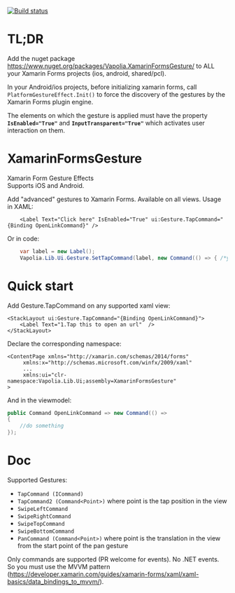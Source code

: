 [![Build status](https://ci.appveyor.com/api/projects/status/8t8m8n0do3p0304n?svg=true)](https://ci.appveyor.com/project/softlion/xamarinformsgesture)

# TL;DR
Add the nuget package https://www.nuget.org/packages/Vapolia.XamarinFormsGesture/
to ALL your Xamarin Forms projects (ios, android, shared/pcl).

In your Android/ios projects, before initializing xamarin forms, call `PlatformGestureEffect.Init()` to force the discovery of the gestures by the Xamarin Forms plugin engine.

The elements on which the gesture is applied must have the property **`IsEnabled="True"`** and **`InputTransparent="True"`** which activates user interaction on them.

# XamarinFormsGesture
Xamarin Form Gesture Effects  
Supports iOS and Android.

Add "advanced" gestures to Xamarin Forms. Available on all views. Usage in XAML:
```xaml
    <Label Text="Click here" IsEnabled="True" ui:Gesture.TapCommand="{Binding OpenLinkCommand}" />
```
Or in code:
```csharp
    var label = new Label();
    Vapolia.Lib.Ui.Gesture.SetTapCommand(label, new Command(() => { /*your code*/ }));
```
# Quick start

Add Gesture.TapCommand on any supported xaml view:
```xaml
<StackLayout ui:Gesture.TapCommand="{Binding OpenLinkCommand}">
    <Label Text="1.Tap this to open an url"  />
</StackLayout>
```
Declare the corresponding namespace:
```xaml
<ContentPage xmlns="http://xamarin.com/schemas/2014/forms"
     xmlns:x="http://schemas.microsoft.com/winfx/2009/xaml"
     ...
     xmlns:ui="clr-namespace:Vapolia.Lib.Ui;assembly=XamarinFormsGesture"
>
```
And in the viewmodel:
```csharp        
public Command OpenLinkCommand => new Command(() =>
{
    //do something
});
```
# Doc

Supported Gestures:

* `TapCommand (ICommand)`
* `TapCommand2 (Command<Point>)` where point is the tap position in the view
* `SwipeLeftCommand`
* `SwipeRightCommand`
* `SwipeTopCommand`
* `SwipeBottomCommand`
* `PanCommand (Command<Point>)` where point is the translation in the view from the start point of the pan gesture

Only commands are supported (PR welcome for events). No .NET events. 
So you must use the MVVM pattern (https://developer.xamarin.com/guides/xamarin-forms/xaml/xaml-basics/data_bindings_to_mvvm/).
